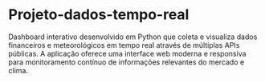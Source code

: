 # Projeto-dados-tempo-real
Dashboard interativo desenvolvido em Python que coleta e visualiza dados financeiros e meteorológicos em tempo real através de múltiplas APIs públicas. A aplicação oferece uma interface web moderna e responsiva para monitoramento contínuo de informações relevantes do mercado e clima.
